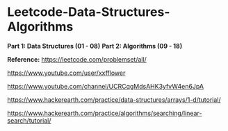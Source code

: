 # Leetcode-Data-Structures-Algorithms

**Part 1: Data Structures (01 - 08)**
**Part 2: Algorithms (09 - 18)**


**Reference:**
https://leetcode.com/problemset/all/

https://www.youtube.com/user/xxfflower

https://www.youtube.com/channel/UCRCqgMdsAHK3yfvW4en6JpA

https://www.hackerearth.com/practice/data-structures/arrays/1-d/tutorial/

https://www.hackerearth.com/practice/algorithms/searching/linear-search/tutorial/
